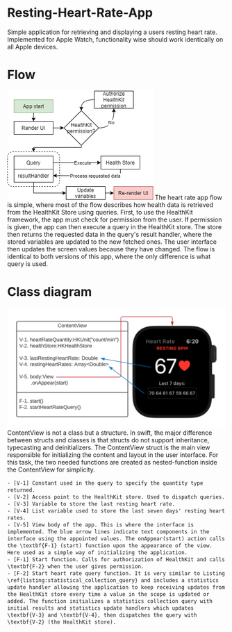 # Resting-Heart-Rate-App
Simple application for retrieving and displaying a users resting heart rate. Implemented for Apple Watch, functionality wise should work identically on all Apple devices.

# Flow
![](Images/heart_rate_flow.png)
The heart rate app flow is simple, where most of the flow describes how health data is retrieved from the HealthKit Store using queries. First, to use the HealthKit framework, the app must check for permission from the user. If permission is given, the app can then execute a query in the HealthKit store. The store then returns the requested data in the query's result handler, where the stored variables are updated to the new fetched ones. The user interface then updates the screen values because they have changed. The flow is identical to both versions of this app, where the only difference is what query is used.

# Class diagram
![](Images/hr-uml.png)
ContentView is not a class but a structure. In swift, the major difference between structs and classes is that structs do not support inheritance, typecasting and deinitializers. The ContentView struct is the main view responsible for initializing the content and layout in the user interface. For this task, the two needed functions are created as nested-function inside the ContentView for simplicity.
    
    - [V-1] Constant used in the query to specify the quantity type returned.
    - [V-2] Access point to the HealthKit store. Used to dispatch queries.
    - [V-3] Variable to store the last resting heart rate.
    - [V-4] List variable used to store the last seven days' resting heart rates.
    - [V-5] View body of the app. This is where the interface is implemented. The blue arrow lines indicate text components in the interface using the appointed values. The onAppear(start) action calls the \textbf{F-1} (start) function upon the appearance of the view. Here used as a simple way of initializing the application.
    - [F-1] Start function. Calls for authorization of HealthKit and calls \textbf{F-2} when the user gives permission.
    - [F-2] Start heart rate query function. It is very similar to Listing \ref{listing:statistical_collection_query} and includes a statistics update handler allowing the application to keep receiving updates from the HealthKit store every time a value in the scope is updated or added. The function initializes a statistics collection query with initial results and statistics update handlers which updates \textbf{V-3} and \textbf{V-4}, then dispatches the query with \textbf{V-2} (the HealthKit store).
